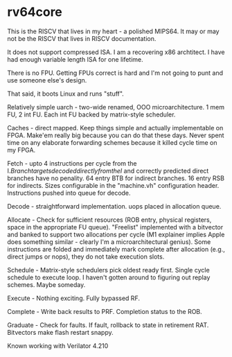 # rv64core

This is the RISCV that lives in my heart - a polished MIPS64. It may or may not be the RISCV that lives in RISCV documentation.

It does not support compressed ISA. I am a recovering x86 archtitect. I have had enough variable length ISA for one lifetime.

There is no FPU.  Getting FPUs correct is hard and I'm not going to punt and use someone else's design. 

That said, it boots Linux and runs "stuff".

Relatively simple uarch - two-wide renamed, OOO microarchitecture. 1 mem FU, 2 int FU.  Each int FU backed by matrix-style scheduler.

Caches - direct mapped. Keep things simple and actually implementable on FPGA. Make'em really big because you can do that these days. Never spent time on any elaborate forwarding schemes because it killed cycle time on my FPGA. 

Fetch - upto 4 instructions per cycle from the I$. Branch targets decoded directly from the I$ and correctly predicted direct branches have no penality.  64 entry BTB for indirect branches. 16 entry RSB for indirects.  Sizes configurable in the "machine.vh" configuration header. Instructions pushed into queue for decode.

Decode - straightforward implementation. uops placed in allocation queue.

Allocate - Check for sufficient resources (ROB entry, physical registers, space in the appropriate FU queue). "Freelist" implemented with a bitvector and banked to support two allocations per cycle (M1 explainer implies Apple does something similar - clearly I'm a microarchitectural genius). Some instructions  are folded and immediately mark complete after allocation (e.g., direct jumps or nops), they do not take execution slots. 

Schedule - Matrix-style schedulers pick oldest ready first. Single cycle schedule to execute loop. I haven't gotten around to figuring out replay schemes. Maybe someday.  

Execute - Nothing exciting.  Fully bypassed RF. 

Complete - Write back results to PRF.  Completion status to the ROB.

Graduate - Check for faults. If fault, rollback to state in retirement RAT.  Bitvectors make flash restart snappy.  

Known working with Verilator 4.210